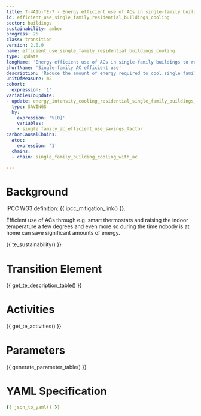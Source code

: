 ```yaml
---
title: T-4A1b-TE-7 - Energy efficient use of ACs in single-family buildings
id: efficient_use_single_family_residential_buildings_cooling
sector: buildings
sustainability: amber
progress: 25
class: transition
version: 2.0.0
name: efficient_use_single_family_residential_buildings_cooling
type: update
longName: 'Energy efficient use of ACs in single-family buildings to reduce electricity use'
shortName: 'Single-family AC efficient use'
description: 'Reduce the amount of energy required to cool single family buildings with AC through efficient use of AC units'
unitOfMeasure: m2
cohort:
  expression: '1'
variablesToUpdate:
- update: energy_intensity_cooling_residential_single_family_buildings_ac
  type: SAVINGS
  by:
    expression: '%[0]'
    variables:
    - single_family_ac_efficient_use_savings_factor
carbonCausalChains:
  atoc:
    expression: '1'
  chains:
  - chain: single_family_building_cooling_with_ac

---
```




# Background

IPCC WG3 definition: {{ ipcc_mitigation_link() }}.

Efficient use of ACs through e.g. smart thermostats and raising the indoor temperature a few degrees and even more so during the time nobody is at home can save significant amounts of energy.




{{ te_sustainability() }}

# Transition Element

{{ get_te_description_table() }}




# Activities

{{ get_te_activities() }}


# Parameters

{{ generate_parameter_table() }}


# YAML Specification

```yaml
{{ json_to_yaml() }}
```
